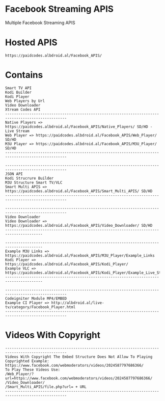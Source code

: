 # Facebook Streaming APIS
Multiple Facebook Streaming APIS

# Hosted APIS
    https://paidcodes.albdroid.al/Facebook_APIS/
    
# Contains
    Smart TV API
    Kodi Builder
    Kodi Player
    Web Players by Url
    Video Downloader
    Xtream Codes API
    --------------------------------------------------------------------------------------------------
    Native Players => https://paidcodes.albdroid.al/Facebook_APIS/Native_Players/ SD/HD - Live Stream
    Web Player => https://paidcodes.albdroid.al/Facebook_APIS/Web_Player/ SD/HD
    M3U Player => https://paidcodes.albdroid.al/Facebook_APIS/M3U_Player/ SD/HD
    --------------------------------------------------------------------------------------------------

    --------------------------------------------------------------------------------------------------
    JSON API
    Kodi Strucrure Builder
    M3U Structure Smart TV/VLC
    Smart Multi APIS => https://paidcodes.albdroid.al/Facebook_APIS/Smart_Multi_APIS/ SD/HD
    --------------------------------------------------------------------------------------------------

    --------------------------------------------------------------------------------------------------
    Video Downloader
    Video Downloader => https://paidcodes.albdroid.al/Facebook_APIS/Video_Downloader/ SD/HD
    ---------------------------------------------------------------------------------------

    ---------------------------------------------------------------------------------------
    Example M3U Links => https://paidcodes.albdroid.al/Facebook_APIS/M3U_Player/Example_Links
    Kodi Player => https://paidcodes.albdroid.al/Facebook_APIS/Kodi_Player/
    Example VLC => https://paidcodes.albdroid.al/Facebook_APIS/Kodi_Player/Example_Live_Streaming.m3u
    ---------------------------------------------------------------------------------------

    --------------------------------------------------------------------------------------------------
    Codeigniter Module MP4/EMBED
    Example CI Player => http://albdroid.al/live-tv/category/Facebook_Player.html
    --------------------------------------------------------------------------------------------------
# Videos With Copyright
    --------------------------------------------------------------------------------------------------
    Videos With Copyright The Embed Structure Does Not Allow To Playing
    Copyrighted Example: https://www.facebook.com/webmoderators/videos/2024587797686366/
    To Play These Videos Use:
    /Web_Player/?url=https://www.facebook.com/webmoderators/videos/2024587797686366/
    /Video_Downloader/
    /Smart_Multi_APIS/file.php?url= + URL
    --------------------------------------------------------------------------------------------------
